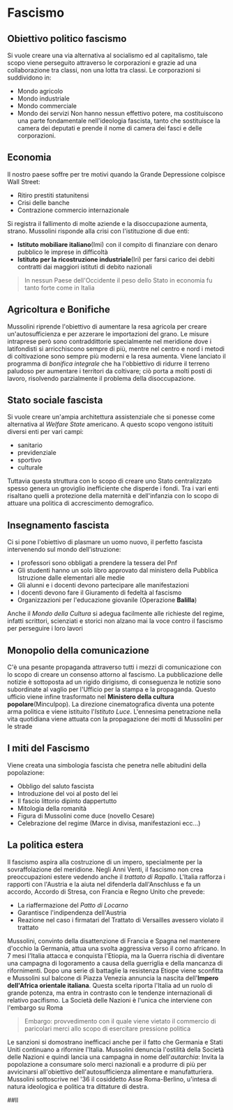 # Fascismo 

## Obiettivo politico fascismo
Si vuole creare una via alternativa al socialismo ed al capitalismo, tale scopo viene perseguito attraverso le corporazioni e grazie ad una collaborazione tra classi, non una lotta tra classi.
Le corporazioni si suddividono in:
- Mondo agricolo
- Mondo industriale
- Mondo commerciale
- Mondo dei servizi
Non hanno nessun effettivo potere, ma costituiscono una parte fondamentale nell'ideologia fascista, tanto che sostituisce la camera dei deputati e prende il nome di camera dei fasci e delle corporazioni.

## Economia
Il nostro paese soffre per tre motivi quando la Grande Depressione colpisce Wall Street:
- Ritiro prestiti statunitensi
- Crisi delle banche
- Contrazione commercio internazionale

Si registra il fallimento di molte aziende e la disoccupazione aumenta, strano.
Mussolini risponde alla crisi con l'istituzione di due enti:
- **Istituto mobiliare italiano**(Imi) con il compito di finanziare con denaro pubblico le imprese in difficoltà
- **Istituto per la ricostruzione industriale**(Iri) per farsi carico dei debiti contratti dai maggiori istituti di debito nazionali

> In nessun Paese dell'Occidente il peso dello Stato in economia fu tanto forte come in Italia

## Agricoltura e Bonifiche
Mussolini riprende l'obiettivo di aumentare la resa agricola per creare un'autosufficienza e per azzerare le importazioni del grano.
Le misure intraprese però sono contraddittorie specialmente nel meridione dove i latifondisti si arricchiscono sempre di più, mentre nel centro e nord i metodi di coltivazione sono sempre più moderni e la resa aumenta.
Viene lanciato il programma di *bonifica integrale* che ha l'obbiettivo di ridurre il terreno paludoso per aumentare i territori da coltivare; ciò porta a molti posti di lavoro, risolvendo parzialmente il problema della disoccupazione.

## Stato sociale fascista
Si vuole creare un'ampia architettura assistenziale che si ponesse come alternativa al *Welfare State* americano.
A questo scopo vengono istituiti diversi enti per vari campi:
- sanitario
- previdenziale
- sportivo
- culturale

Tuttavia questa struttura con lo scopo di creare uno Stato centralizzato spesso genera un groviglio inefficiente che disperde i fondi.
Tra i vari enti risaltano quelli a protezione della maternità e dell'infanzia con lo scopo di attuare una politica di accrescimento demografico.

## Insegnamento fascista
Ci si pone l'obiettivo di plasmare un uomo nuovo, il perfetto fascista intervenendo sul mondo dell'istruzione:
- I professori sono obbligati a prendere la tessera del Pnf
- Gli studenti hanno un solo libro approvato dal ministero della Pubblica Istruzione dalle elementari alle medie
- Gli alunni e i docenti devono partecipare alle manifestazioni
- I docenti devono fare il Giuramento di fedeltà al fascismo
- Organizzazioni per l'educazione giovanile (Operazione **Balilla**)

Anche il *Mondo della Cultura* si adegua facilmente alle richieste del regime, infatti scrittori, scienziati e storici non alzano mai la voce contro il fascismo per perseguire i loro lavori

## Monopolio della comunicazione
C'è una pesante propaganda attraverso tutti i mezzi di comunicazione con lo scopo di creare un consenso attorno al fascismo. La pubblicazione delle notizie è sottoposta ad un rigido dirigismo, di conseguenza le notizie sono subordinate al vaglio per l'Ufficio per la stampa e la propaganda. Questo ufficio viene infine trasformato nel **Ministero della cultura popolare**(Minculpop).
La direzione cinematografica diventa una potente arma politica e viene istituito l'*Istituto Luce*.
L'ennesima penetrazione nella vita quotidiana viene attuata con la propagazione dei motti di Mussolini per le strade

## I miti del Fascismo
Viene creata una simbologia fascista che penetra nelle abitudini della popolazione:
- Obbligo del saluto fascista
- Introduzione del voi al posto del lei
- Il fascio littorio dipinto dappertutto
- Mitologia della romanità
- Figura di Mussolini come duce (novello Cesare)
- Celebrazione del regime (Marce in divisa, manifestazioni ecc...)

## La politica estera
Il fascismo aspira alla costruzione di un impero, specialmente per la sovraffolazione del meridione.
Negli Anni Venti, il fascismo non crea preoccupazioni estere vedendo anche il *trattato di Rapallo*. L'Italia rafforza i rapporti con l'Austria e la aiuta nel difenderla dall'Anschluss e fa un accordo, Accordo di Stresa, con Francia e Regno Unito che prevede:
- La riaffermazione del *Patto di Locarno*
- Garantisce l'indipendenza dell'Austria
- Reazione nel caso i firmatari del Trattato di Versailles avessero violato il trattato

Mussolini, convinto della disattenzione di Francia e Spagna nel mantenere d'occhio la Germania, attua una svolta aggressiva verso il corno africano.
In 7 mesi l'Italia attacca e conquista l'Etiopia, ma la Guerra rischia di diventare una campagna di logoramento a causa della guerriglia e della mancanza di rifornimenti. Dopo una serie di battaglie la resistenza Etiope viene sconfitta e Mussolini sul balcone di Piazza Venezia annuncia la nascita dell'**Impero dell'Africa orientale italiana**.
Questa scelta riporta l'Italia ad un ruolo di grande potenza, ma entra in contrasto con le tendenze internazionali di relativo pacifismo. La Società delle Nazioni è l'unica che interviene con l'embargo su Roma

> Embargo: provvedimento con il quale viene vietato il commercio di paricolari merci allo scopo di esercitare pressione politica

Le sanzioni si domostrano inefficaci anche per il fatto che Germania e Stati Uniti continuano a rifornire l'Italia. Mussolini denuncia l'ostilità della Società delle Nazioni e quindi lancia una campagna in nome dell'*autarchia*: Invita la popolazione a consumare solo merci nazionali e a produrre di più per avvicinarsi all'obiettivo dell'autosufficienza alimentare e manufatturiera.
Mussolini sottoscrive nel '36 il cosiddetto Asse Roma-Berlino, u'intesa di natura ideologica e politica tra dittature di destra.

##Il 











